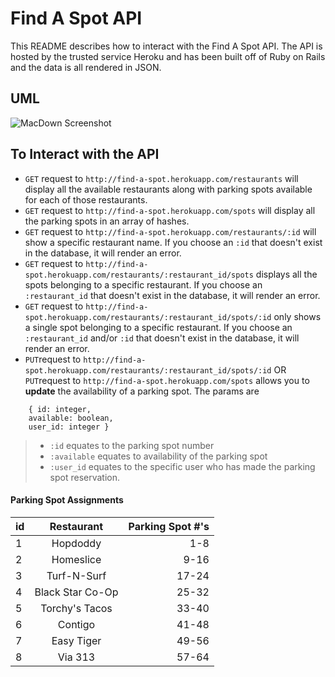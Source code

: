 # Find A Spot API
This README describes how to interact with the Find A Spot API. The API is hosted by the trusted service Heroku and has been built off of Ruby on Rails and the data is all rendered in JSON.

## UML
![MacDown Screenshot](https://dl.dropboxusercontent.com/u/17178250/Find%20a%20Spot%21.png)

## To Interact with the API
* `GET` request to `http://find-a-spot.herokuapp.com/restaurants` will display all the available restaurants along with parking spots available for each of those restaurants.
* `GET` request to `http://find-a-spot.herokuapp.com/spots` will display all the parking spots in an array of hashes.
* `GET` request to `http://find-a-spot.herokuapp.com/restaurants/:id` will show a specific restaurant name. If you choose an `:id` that doesn't exist in the database, it will render an error.
* `GET` request to `http://find-a-spot.herokuapp.com/restaurants/:restaurant_id/spots` displays all the spots belonging to a specific restaurant. If you choose an `:restaurant_id` that doesn't exist in the database, it will render an error.
* `GET` request to `http://find-a-spot.herokuapp.com/restaurants/:restaurant_id/spots/:id` only shows a single spot belonging to a specific restaurant. If you choose an `:restaurant_id` and/or `:id` that doesn't exist in the database, it will render an error.
* `PUT`request to `http://find-a-spot.herokuapp.com/restaurants/:restaurant_id/spots/:id` OR `PUT`request to `http://find-a-spot.herokuapp.com/spots` allows you to **update** the availability of a parking spot. The params are 

```
	{ id: integer,
	available: boolean,
	user_id: integer }
```
> * `:id` equates to the parking spot number 
> * `:available` equates to availability of the parking spot
> * `:user_id` equates to the specific user who has made the parking spot reservation.

#### Parking Spot Assignments

| id |         Restaurant       | Parking Spot #'s |
|:------------- |:---------------:| -------------:|
| 1 |          Hopdoddy           |      1-8      |
| 2 |          Homeslice          |      9-16     |
| 3 |         Turf-N-Surf         |      17-24    |
| 4 |       Black Star Co-Op      |      25-32    |
| 5 |        Torchy's Tacos       |      33-40    |
| 6 |           Contigo           |      41-48    |
| 7 |          Easy Tiger         |      49-56    |
| 8 |           Via 313           |      57-64    |
 
